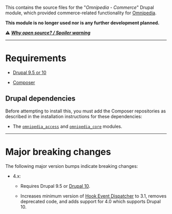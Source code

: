 This contains the source files for the "*Omnipedia - Commerce*" Drupal module,
which provided commerce-related functionality for
[Omnipedia](https://omnipedia.app/).

**This module is no longer used nor is any further development planned.**

⚠️ ***[Why open source? / Spoiler warning](https://omnipedia.app/open-source)***

----

# Requirements

* [Drupal 9.5 or 10](https://www.drupal.org/download)

* [Composer](https://getcomposer.org/)

## Drupal dependencies

Before attempting to install this, you must add the Composer repositories as
described in the installation instructions for these dependencies:

* The [`omnipedia_access`](https://github.com/neurocracy/drupal-omnipedia-access) and [`omnipedia_core`](https://github.com/neurocracy/drupal-omnipedia-core) modules.

----

# Major breaking changes

The following major version bumps indicate breaking changes:

* 4.x:

  * Requires Drupal 9.5 or [Drupal 10](https://www.drupal.org/project/drupal/releases/10.0.0).

  * Increases minimum version of [Hook Event Dispatcher](https://www.drupal.org/project/hook_event_dispatcher) to 3.1, removes deprecated code, and adds support for 4.0 which supports Drupal 10.
